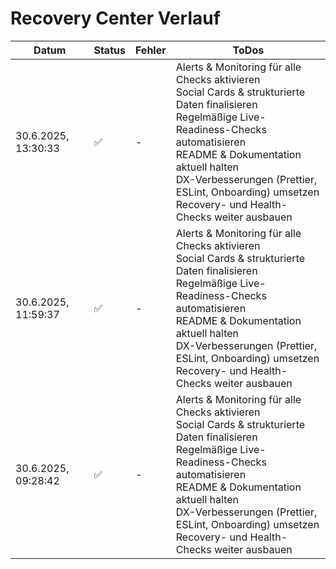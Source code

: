 # Recovery Center Verlauf

| Datum | Status | Fehler | ToDos |
|---|---|---|---|
| 30.6.2025, 13:30:33 | ✅ | - | Alerts & Monitoring für alle Checks aktivieren<br>Social Cards & strukturierte Daten finalisieren<br>Regelmäßige Live-Readiness-Checks automatisieren<br>README & Dokumentation aktuell halten<br>DX-Verbesserungen (Prettier, ESLint, Onboarding) umsetzen<br>Recovery- und Health-Checks weiter ausbauen |
| 30.6.2025, 11:59:37 | ✅ | - | Alerts & Monitoring für alle Checks aktivieren<br>Social Cards & strukturierte Daten finalisieren<br>Regelmäßige Live-Readiness-Checks automatisieren<br>README & Dokumentation aktuell halten<br>DX-Verbesserungen (Prettier, ESLint, Onboarding) umsetzen<br>Recovery- und Health-Checks weiter ausbauen |
| 30.6.2025, 09:28:42 | ✅ | - | Alerts & Monitoring für alle Checks aktivieren<br>Social Cards & strukturierte Daten finalisieren<br>Regelmäßige Live-Readiness-Checks automatisieren<br>README & Dokumentation aktuell halten<br>DX-Verbesserungen (Prettier, ESLint, Onboarding) umsetzen<br>Recovery- und Health-Checks weiter ausbauen |

